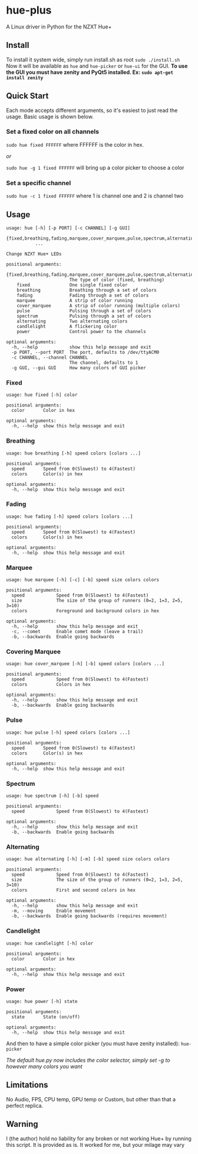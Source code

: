 # hue-plus
A Linux driver in Python for the NZXT Hue+
## Install
To install it system wide, simply run install.sh as root `sudo ./install.sh`
Now it will be available as `hue` and `hue-picker` or `hue-ui` for the GUI.
**To use the GUI you must have zenity and PyQt5 installed. Ex: `sudo apt-get install zenity`**
## Quick Start
Each mode accepts different arguments, so it's easiest to just read the usage.
Basic usage is shown below.
### Set a fixed color on all channels
`sudo hue fixed FFFFFF` where FFFFFF is the color in hex.

*or*

`sudo hue -g 1 fixed FFFFFF` will bring up a color picker to choose a color
### Set a specific channel
`sudo hue -c 1 fixed FFFFFF` where 1 is channel one and 2 is channel two
## Usage
```
usage: hue [-h] [-p PORT] [-c CHANNEL] [-g GUI]
           {fixed,breathing,fading,marquee,cover_marquee,pulse,spectrum,alternating,candlelight,power}
           ...

Change NZXT Hue+ LEDs

positional arguments:
  {fixed,breathing,fading,marquee,cover_marquee,pulse,spectrum,alternating,candlelight,power}
                        The type of color (fixed, breathing)
    fixed               One single fixed color
    breathing           Breathing through a set of colors
    fading              Fading through a set of colors
    marquee             A strip of color running
    cover_marquee       A strip of color running (multiple colors)
    pulse               Pulsing through a set of colors
    spectrum            Pulsing through a set of colors
    alternating         Two alternating colors
    candlelight         A flickering color
    power               Control power to the channels

optional arguments:
  -h, --help            show this help message and exit
  -p PORT, --port PORT  The port, defaults to /dev/ttyACM0
  -c CHANNEL, --channel CHANNEL
                        The channel, defaults to 1
  -g GUI, --gui GUI     How many colors of GUI picker
```
### Fixed
```
usage: hue fixed [-h] color

positional arguments:
  color       Color in hex

optional arguments:
  -h, --help  show this help message and exit
```
### Breathing
```
usage: hue breathing [-h] speed colors [colors ...]

positional arguments:
  speed       Speed from 0(Slowest) to 4(Fastest)
  colors      Color(s) in hex

optional arguments:
  -h, --help  show this help message and exit
```
### Fading
```
usage: hue fading [-h] speed colors [colors ...]

positional arguments:
  speed       Speed from 0(Slowest) to 4(Fastest)
  colors      Color(s) in hex

optional arguments:
  -h, --help  show this help message and exit
```
### Marquee
```
usage: hue marquee [-h] [-c] [-b] speed size colors colors

positional arguments:
  speed            Speed from 0(Slowest) to 4(Fastest)
  size             The size of the group of runners (0=2, 1=3, 2=5, 3=10)
  colors           Foreground and background colors in hex

optional arguments:
  -h, --help       show this help message and exit
  -c, --comet      Enable comet mode (leave a trail)
  -b, --backwards  Enable going backwards
```
### Covering Marquee
```
usage: hue cover_marquee [-h] [-b] speed colors [colors ...]

positional arguments:
  speed            Speed from 0(Slowest) to 4(Fastest)
  colors           Colors in hex

optional arguments:
  -h, --help       show this help message and exit
  -b, --backwards  Enable going backwards
```
### Pulse
```
usage: hue pulse [-h] speed colors [colors ...]

positional arguments:
  speed       Speed from 0(Slowest) to 4(Fastest)
  colors      Color(s) in hex

optional arguments:
  -h, --help  show this help message and exit
```
### Spectrum
```
usage: hue spectrum [-h] [-b] speed

positional arguments:
  speed            Speed from 0(Slowest) to 4(Fastest)

optional arguments:
  -h, --help       show this help message and exit
  -b, --backwards  Enable going backwards
```
### Alternating
```
usage: hue alternating [-h] [-m] [-b] speed size colors colors

positional arguments:
  speed            Speed from 0(Slowest) to 4(Fastest)
  size             The size of the group of runners (0=2, 1=3, 2=5, 3=10)
  colors           First and second colors in hex

optional arguments:
  -h, --help       show this help message and exit
  -m, --moving     Enable movement
  -b, --backwards  Enable going backwards (requires movement)
```
### Candlelight
```
usage: hue candlelight [-h] color

positional arguments:
  color       Color in hex

optional arguments:
  -h, --help  show this help message and exit
```
### Power
```
usage: hue power [-h] state

positional arguments:
  state       State (on/off)

optional arguments:
  -h, --help  show this help message and exit
```


And then to have a simple color picker (you must have zenity installed):
`hue-picker`

*The default hue.py now includes the color selector, simply set -g to however many colors you want*
## Limitations
No Audio, FPS, CPU temp, GPU temp or Custom, but other than that a perfect replica.

## Warning
  I (the author) hold no liability for any broken or not working Hue+ by running this script. It is provided as is. It worked for me, but your milage may vary
